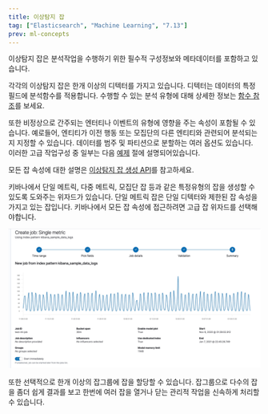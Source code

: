 ```yaml
---
title: 이상탐지 잡
tag: ["Elasticsearch", "Machine Learning", "7.13"]
prev: ml-concepts
---
```


이상탐지 잡은 분석작업을 수행하기 위한 필수적 구성정보와 메타데이터를 포함하고 있습니다.

각각의 이상탐지 잡은 한개 이상의 디텍터를 가지고 있습니다.
디텍터는 데이터의 특정 필드에 분석함수를 적용합니다.
수행할 수 있는 분석 유형에 대해 상세한 정보는 [함수 참조](ml-funtions.md)를 보세요.

또한 비정상으로 간주되는 엔터티나 이벤트의 유형에 영향을 주는 속성이 포함될 수 있습니다.
예로들어, 엔티티가 이전 행동 또는 모집단의 다른 엔티티와 관련되어 분석되는지 지정할 수 있습니다.
데이터를 범주 및 파티션으로 분할하는 여러 옵션도 있습니다.
이러한 고급 작업구성 중 일부는 다음 [예제](anomaly-examples.md) 절에 설명되어있습니다. 

모든 잡 속성에 대한 설명은 [이상탐지 잡 생성 API](ml-put-job.md)를 참고하세요.

키바나에서 단일 메트릭, 다중 메트릭, 모집단 잡 등과 같은 특정유형의 잡을 생성할 수 있도록 도와주는 위자드가 있습니다.
단일 메트릭 잡은 단일 디텍터와 제한된 잡 속성을 가지고 있는 잡입니다.
키바나에서 모든 잡 속성에 접근하려면 고급 잡 위자드를 선택해야합니다.

![ml-single-metric-job-summary](./images/ml-single-metric-job-summary.jpg)

또한 선택적으로 한개 이상의 잡그룹에 잡을 할당할 수 있습니다.
잡그룹으로 다수의 잡을 좀더 쉽게 결과를 보고 한번에 여러 잡을 열거나 닫는 관리적 작업을 신속하게 처리할 수 있습니다.

<AdsenseB />
